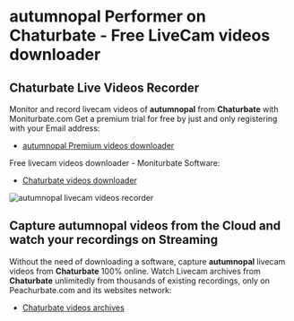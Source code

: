 # autumnopal Performer on Chaturbate - Free LiveCam videos downloader

## Chaturbate Live Videos Recorder

Monitor and record livecam videos of **autumnopal** from **Chaturbate** with Moniturbate.com
Get a premium trial for free by just and only registering with your Email address:
* [autumnopal Premium videos downloader](https://moniturbate.com/request-demo-licence-key.html)

Free livecam videos downloader - Moniturbate Software:
* [Chaturbate videos downloader](https://moniturbate.com/moniturbate-download-software.html)

![autumnopal livecam videos recorder](https://peachurnet.com/templates/moniturbate-software.png)


## Capture autumnopal videos from the Cloud and watch your recordings on Streaming

Without the need of downloading a software, capture **autumnopal** livecam videos from **Chaturbate** 100% online.
Watch Livecam archives from **Chaturbate** unlimitedly from thousands of existing recordings, only on Peachurbate.com and its websites network:
* [Chaturbate videos archives](https://peachurnet.com/)